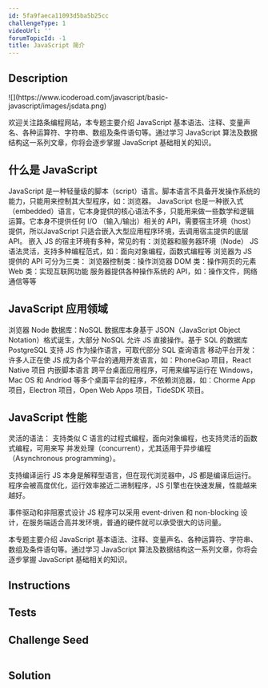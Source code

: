 ```yaml
---
id: 5fa9faeca11093d5ba5b25cc
challengeType: 1
videoUrl: ''
forumTopicId: -1
title: JavaScript 简介
---
```


## Description
<section id='description'>
![](https://www.icoderoad.com/javascript/basic-javascript/images/jsdata.png)

欢迎关注路条编程网站，本专题主要介绍 JavaScript 基本语法、注释、变量声名、各种运算符、字符串、数组及条件语句等。通过学习 JavaScript 算法及数据结构这一系列文章，你将会逐步掌握 JavaScript 基础相关的知识。
	
<h1>什么是 JavaScript</h1>
JavaScript 是一种轻量级的脚本（script）语言。脚本语言不具备开发操作系统的能力，只能用来控制其大型程序，如：浏览器。
JavaScript 也是一种嵌入式（embedded）语言，它本身提供的核心语法不多，只能用来做一些数学和逻辑运算。它本身不提供任何 I/O （输入/输出）相关的 API，需要宿主环境（host）提供，所以JavaScript 只适合嵌入大型应用程序环境，去调用宿主提供的底层 API。
嵌入 JS 的宿主环境有多种，常见的有：浏览器和服务器环境（Node）
JS 语法灵活，支持多种编程范式，如：面向对象编程，函数式编程等
浏览器为 JS 提供的 API 可分为三类：
	浏览器控制类：操作浏览器
	DOM 类：操作网页的元素
	Web 类：实现互联网功能
服务器提供各种操作系统的 API，如：操作文件，网络通信等等

<h1>JavaScript 应用领域</h1>
浏览器
Node
数据库：NoSQL 数据库本身基于 JSON（JavaScript Object Notation）格式诞生，大部分 NoSQL 允许 JS 直接操作。基于 SQL 的数据库 PostgreSQL 支持 JS 作为操作语言，可取代部分 SQL 查询语言
移动平台开发：许多人正在使 JS 成为各个平台的通用开发语言，如：PhoneGap 项目，React Native 项目
内嵌脚本语言
跨平台桌面应用程序，可用来编写运行在 Windows，Mac OS 和 Andriod 等多个桌面平台的程序，不依赖浏览器，如：Chorme App项目，Electron 项目，Open Web Apps 项目，TideSDK 项目。

<h1>JavaScript 性能</h1>

灵活的语法：
支持类似 C 语言的过程式编程，面向对象编程，也支持灵活的函数式编程，可用来写 并发处理（concurrent），尤其适用于异步编程（Asynchronous programming）。

支持编译运行
JS 本身是解释型语言，但在现代浏览器中，JS 都是编译后运行。程序会被高度优化，运行效率接近二进制程序，JS 引擎也在快速发展，性能越来越好。

事件驱动和非阻塞式设计
JS 程序可以采用 event-driven 和 non-blocking 设计，在服务端适合高并发环境，普通的硬件就可以承受很大的访问量。

本专题主要介绍 JavaScript 基本语法、注释、变量声名、各种运算符、字符串、数组及条件语句等。通过学习 JavaScript 算法及数据结构这一系列文章，你将会逐步掌握 JavaScript 基础相关的知识。
</section>

## Instructions
<section id='instructions'>

</section>

## Tests
<section id='tests'>


</section>

## Challenge Seed
<section id='challengeSeed'>

<div id='js-seed'>

```js

```

</div>



</section>

## Solution
<section id='solution'>


</section>
